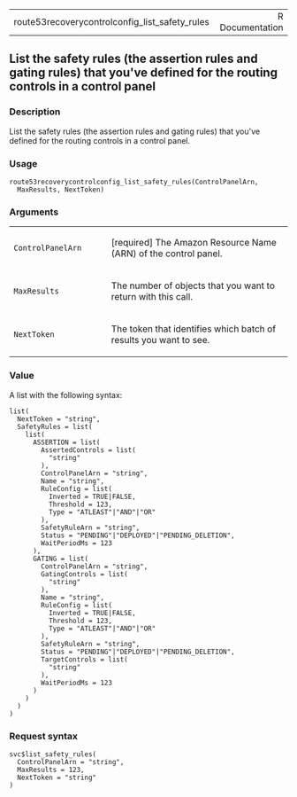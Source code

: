 <table style="width: 100%;">
<tbody>
<tr class="odd">
<td>route53recoverycontrolconfig_list_safety_rules</td>
<td style="text-align: right;">R Documentation</td>
</tr>
</tbody>
</table>

## List the safety rules (the assertion rules and gating rules) that you've defined for the routing controls in a control panel

### Description

List the safety rules (the assertion rules and gating rules) that you've
defined for the routing controls in a control panel.

### Usage

    route53recoverycontrolconfig_list_safety_rules(ControlPanelArn,
      MaxResults, NextToken)

### Arguments

<table>
<colgroup>
<col style="width: 35%" />
<col style="width: 65%" />
</colgroup>
<tbody>
<tr class="odd">
<td><code
id="route53recoverycontrolconfig_list_safety_rules_:_ControlPanelArn">ControlPanelArn</code></td>
<td><p>[required] The Amazon Resource Name (ARN) of the control
panel.</p></td>
</tr>
<tr class="even">
<td><code
id="route53recoverycontrolconfig_list_safety_rules_:_MaxResults">MaxResults</code></td>
<td><p>The number of objects that you want to return with this
call.</p></td>
</tr>
<tr class="odd">
<td><code
id="route53recoverycontrolconfig_list_safety_rules_:_NextToken">NextToken</code></td>
<td><p>The token that identifies which batch of results you want to
see.</p></td>
</tr>
</tbody>
</table>

### Value

A list with the following syntax:

    list(
      NextToken = "string",
      SafetyRules = list(
        list(
          ASSERTION = list(
            AssertedControls = list(
              "string"
            ),
            ControlPanelArn = "string",
            Name = "string",
            RuleConfig = list(
              Inverted = TRUE|FALSE,
              Threshold = 123,
              Type = "ATLEAST"|"AND"|"OR"
            ),
            SafetyRuleArn = "string",
            Status = "PENDING"|"DEPLOYED"|"PENDING_DELETION",
            WaitPeriodMs = 123
          ),
          GATING = list(
            ControlPanelArn = "string",
            GatingControls = list(
              "string"
            ),
            Name = "string",
            RuleConfig = list(
              Inverted = TRUE|FALSE,
              Threshold = 123,
              Type = "ATLEAST"|"AND"|"OR"
            ),
            SafetyRuleArn = "string",
            Status = "PENDING"|"DEPLOYED"|"PENDING_DELETION",
            TargetControls = list(
              "string"
            ),
            WaitPeriodMs = 123
          )
        )
      )
    )

### Request syntax

    svc$list_safety_rules(
      ControlPanelArn = "string",
      MaxResults = 123,
      NextToken = "string"
    )

